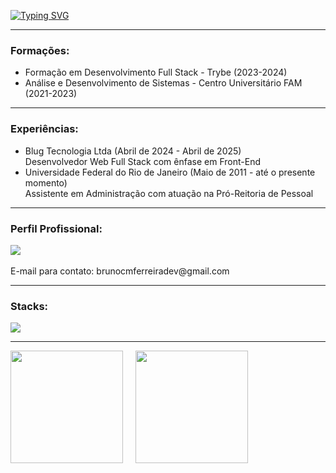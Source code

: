 <div align="left">

  <!-- Typing Animation -->
  [![Typing SVG](https://readme-typing-svg.demolab.com?font=Fira+Code&duration=1000&color=56B6C2&background=FFFFFF00&center=false&vCenter=false&multiline=true&repeat=false&random=false&width=435&height=50&lines=Bruno+Ferreira;Full+Stack+Web+Developer)](https://git.io/typing-svg)<hr>

  <h3>Formações:</h3>
  <ul>
    <li>Formação em Desenvolvimento Full Stack - Trybe (2023-2024)</li>
    <li>Análise e Desenvolvimento de Sistemas - Centro Universitário FAM (2021-2023)</li>    
  </ul>
  <hr>

  <h3>Experiências:</h3>
  <ul>
    <li>Blug Tecnologia Ltda (Abril de 2024 - Abril de 2025)</li>
    Desenvolvedor Web Full Stack com ênfase em Front-End
    <li>Universidade Federal do Rio de Janeiro (Maio de 2011 - até o presente momento)</li>
    Assistente em Administração com atuação na Pró-Reitoria de Pessoal
  </ul>
  <hr>

  <h3>Perfil Profissional:</h3>
  <div>
    <a href="https://www.linkedin.com/in/brunocmferreira/" target="_blank">
      <img src="https://img.shields.io/badge/-LinkedIn-%230077B5?style=for-the-badge&logo=linkedin&logoColor=white" target="_blank" />
    </a>
    <br><br>
    E-mail para contato: brunocmferreiradev@gmail.com
  </div>

  <hr>

  <h3>Stacks:</h3>
  <p align="left">
  <a href="https://skillicons.dev">
    <img src="https://skillicons.dev/icons?i=js,ts,react,next,go,html,css,tailwind,docker,git,github" />
  </a>
  </p>

  <hr>

  <div style="display: flex; gap: 20px;">
    <img height="180em" src="https://github-readme-streak-stats.herokuapp.com/?user=brunoferreira89&theme=vue-dark&hide_border=true"/>
    <img height="180em" src="https://github-readme-stats.vercel.app/api/top-langs/?username=brunoferreira89&theme=vue-dark&show_icons=true&hide_border=true&layout=compact"/>
  </div>

</div>
